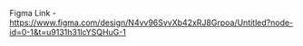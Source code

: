 Figma Link - https://www.figma.com/design/N4vv96SvvXb42xRJ8Grpoa/Untitled?node-id=0-1&t=u9131h31lcYSQHuG-1

